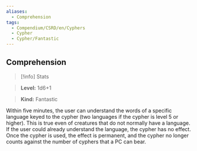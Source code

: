 ```yaml
---
aliases:
  - Comprehension
tags:
  - Compendium/CSRD/en/Cyphers
  - Cypher
  - Cypher/Fantastic
---
```

  
    
## Comprehension    
>[!info] Stats    
> **Level:** 1d6+1    
> **Kind:** Fantastic  
    
Within five minutes, the user can understand the words of a specific language keyed to the cypher (two languages if the cypher is level 5 or higher). This is true even of creatures that do not normally have a language. If the user could already understand the language, the cypher has no effect. Once the cypher is used, the effect is permanent, and the cypher no longer counts against the number of cyphers that a PC can bear.